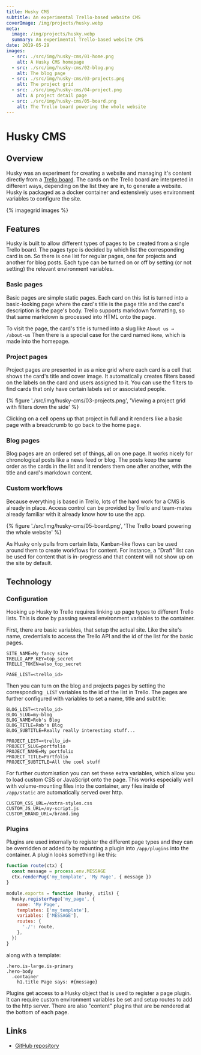 ```yaml
---
title: Husky CMS
subtitle: An experimental Trello-based website CMS
coverImage: /img/projects/husky.webp
meta:
  image: /img/projects/husky.webp
  summary: An experimental Trello-based website CMS
date: 2019-05-29
images:
  - src: ./src/img/husky-cms/01-home.png
    alt: A Husky CMS homepage
  - src: ./src/img/husky-cms/02-blog.png
    alt: The blog page
  - src: ./src/img/husky-cms/03-projects.png
    alt: The project grid
  - src: ./src/img/husky-cms/04-project.png
    alt: A project detail page
  - src: ./src/img/husky-cms/05-board.png
    alt: The Trello board powering the whole website
---
```


# Husky CMS

## Overview

Husky was an experiment for creating a website and managing it's content directly from a [Trello board](https://trello.com).
The cards on the Trello board are interpreted in different ways, depending on the list they are in, to generate a website.
Husky is packaged as a docker container and extensively uses environment variables to configure the site.

{% imagegrid images %}

## Features

Husky is built to allow different types of pages to be created from a single Trello board.
The pages type is decided by which list the corresponding card is on.
So there is one list for regular pages, one for projects and another for blog posts.
Each type can be turned on or off by setting (or not setting) the relevant environment variables.

### Basic pages

Basic pages are simple static pages.
Each card on this list is turned into a basic-looking page
where the card's title is the page title and the card's description is the page's body.
Trello supports markdown formatting, so that same markdown is processed into HTML onto the page.

To visit the page, the card's title is turned into a slug like `About us → /about-us`
Then there is a special case for the card named `Home`, which is made into the homepage.

### Project pages

Project pages are presented in as a nice grid where each card is a cell that shows the card's title and cover image.
It automatically creates filters based on the labels on the card and users assigned to it.
You can use the filters to find cards that only have certain labels set or associated people.

{% figure './src/img/husky-cms/03-projects.png', 'Viewing a project grid with filters down the side' %}

Clicking on a cell opens up that project in full and it renders like a basic page with a breadcrumb
to go back to the home page.

### Blog pages

Blog pages are an ordered set of things, all on one page. It works nicely for chronological posts
like a news feed or blog.
The posts keep the same order as the cards in the list and it renders them one after another,
with the title and card's markdown content.

### Custom workflows

Because everything is based in Trello, lots of the hard work for a CMS is already in place.
Access control can be provided by Trello and team-mates already familiar with it
already know how to use the app.

{% figure './src/img/husky-cms/05-board.png', 'The Trello board powering the whole website' %}

As Husky only pulls from certain lists, Kanban-like flows can be used around them to create workflows
for content. For instance, a "Draft" list can be used for content that is in-progress
and that content will not show up on the site by default.

## Technology

### Configuration

Hooking up Husky to Trello requires linking up page types to different Trello lists.
This is done by passing several environment variables to the container.

First, there are basic variables, that setup the actual site.
Like the site's name, credentials to access the Trello API
and the id of the list for the basic pages.

```
SITE_NAME=My fancy site
TRELLO_APP_KEY=top_secret
TRELLO_TOKEN=also_top_secret

PAGE_LIST=<trello_id>
```

Then you can turn on the blog and projects pages by setting the corresponding `_LIST` variables
to the id of the list in Trello.
The pages are further configured with variables to set a name, title and subtitle:

```
BLOG_LIST=<trello_id>
BLOG_SLUG=my-blog
BLOG_NAME=Rob's Blog
BLOG_TITLE=Rob's Blog
BLOG_SUBTITLE=Really really interesting stuff...

PROJECT_LIST=<trello_id>
PROJECT_SLUG=portfolio
PROJECT_NAME=My portfolio
PROJECT_TITLE=Portfolio
PROJECT_SUBTITLE=All the cool stuff
```

For further customisation you can set these extra variables,
which allow you to load custom CSS or JavaScript onto the page.
This works especially well with volume-mounting files into the container,
any files inside of `/app/static` are automatically served over http.

```
CUSTOM_CSS_URL=/extra-styles.css
CUSTOM_JS_URL=/my-script.js
CUSTOM_BRAND_URL=/brand.img
```

### Plugins

Plugins are used internally to register the different page types and they can be overridden
or added to by mounting a plugin into `/app/plugins` into the container.
A plugin looks something like this:

```js
function route(ctx) {
  const message = process.env.MESSAGE
  ctx.renderPug('my_template', 'My Page', { message })
}

module.exports = function (husky, utils) {
  husky.registerPage('my_page', {
    name: 'My Page',
    templates: ['my_template'],
    variables: ['MESSAGE'],
    routes: {
      './': route,
    },
  })
}
```

along with a template:

```pug
.hero.is-large.is-primary
.hero-body
  .container
    h1.title Page says: #{message}
```

Plugins get access to a Husky object that is used to register a page plugin.
It can require custom environment variables be set and setup routes to add to the http server.
There are also "content" plugins that are be rendered at the bottom of each page.

## Links

- [GitHub repository](https://github.com/unplatform/husky-cms)
